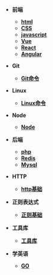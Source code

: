 - **前端**
  - **[html](base/html/html.md)**
  - **[CSS](base/css/index)**
  - **[javascript](base/javascript/index)**
  - **[Vue](base/vue/index.md)**
  - **[React](base/React/index.md)**
  - **[Angular](base/Angular/index.md)**
- **Git**
  - **[Git命令](base/Git/index)**



- **Linux**
  - **[Linux命令](base/linux/index.md)**



- **Node**
  - **[Node](base/node/index.md)**


- **后端**
  - **[php](base/php/index.md)**
  - **[Redis](base/NoSQL/index.md)**
  - **[Mysql](base/mysql/index.md)**



- **HTTP**
  - **[http基础](base/HTTP/index)**


- **正则表达式**
  - **[正则基础](base/RegExp/index.md)**
- **工具库**
  - **[工具库](base/Tool/index)**




- **学英语**
  - **[GO](base/English/index.md)**

